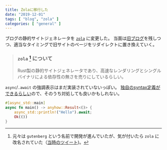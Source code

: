 ```yaml
---
title: Zolaに移行した
date: "2019-12-01"
tags: [ "blog", "zola" ]
categories: [ "general" ]
---
```


<!-- more -->

ブログの静的サイトジェネレータを [`zola`] に変更した。
当面は[旧ブログ](https://ubnt-intrepid.github.io/blog)を残しつつ、適当なタイミングで旧サイトのページをリダイレクトに置き換えていく。

>  ### `zola` [^1] について
>
> Rust製の静的サイトジェネレータであり、高速なレンダリングとシングルバイナリによる依存性の無さを売りにしているらしい。
>
> [^1]: 元々は `gutenberg` という名前で開発が進んでいたが、気が付いたら `zola` に改名されていた（[当時のツイート](https://twitter.com/ubnt_intrepid/status/1090666266757496832))。

`async`/`.await` の強調表示はまだ実装されていないっぽい。
[独自のsyntax定義ができるらしい](https://www.getzola.org/documentation/content/syntax-highlighting/)ので、そのうち対処しても良いかもしれない。

```rust
#[async_std::main]
async fn main() -> anyhow::Result<()> {
    async_std::println!("Hello").await;
    Ok(())
}
```

<!-- links -->

[`zola`]: https://www.getzola.org
